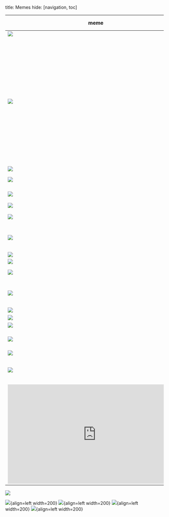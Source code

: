 title: Memes
hide: [navigation, toc]

|meme|fun commentary|
|-|-|
|![](static/img/memes/lRbhzCi__2M.jpg)||
|![](static/img/memes/w_syGjk_Wnk.jpg)|УТЕКШИЕ СЕКРЕТНЫЕ КАДРЫ РАЗРАБОТКИ ПРОГРАМЫ ДЛЯ ЯДЕРНЫХ РАКЕТ НОВОГО ВИДА ZHMIL-21. СРОЧНО!!!11!! РАССКАЖИТЕ ВСЕМ ДРУЗЬЯМ И СОХРАНИТЕ, ПОКА СПЕЦСЛУЖБЫ НЕ УДАЛИЛИ ЭТУ ЗАПИСЬ!!!1!!|
|![](static/img/memes/V4Ags3yJje4.jpg)||
|![](static/img/memes/MpeLcdXX5A4.jpg)|Беременна в 16|
|![](static/img/memes/QN6cMVn_9yI.jpg)|Сиди не рыпайся|
|![](static/img/memes/aG0ncGF8Au8.jpg)|???|
|![](static/img/memes/2kDFuI17F4Y.jpg)|PS: lyat nadpis poehala|
|![](static/img/memes/IK-Dx-Pg0yE.png)|Шутки от адмена с контрольной по теорверу|
|![](static/img/memes/OmfmWOxHvV0.jpg)||
|![](static/img/memes/iepVtmIixw8.jpg)||
|![](static/img/memes/lvTdYlqcrB4.jpg)|Anime in real life|
|![](static/img/memes/z7m1bhPoWxk.jpg)|Любая теорема о перестановке пределов|
|![](static/img/memes/PYToX6FyxdI.jpg)||
|![](static/img/memes/UDLRUrAnXEw.jpg)|ml meme|
|![](static/img/memes/ilLt6gLUkKc.jpg)||
|![](static/img/memes/eQQWmHQJVlo.jpg)|Как справиться с депрессией|
|![](static/img/memes/9xx7rIEbCJs.jpg)||
|[![](static/img/memes/xicRRtFlVJc.jpg)](https://ru.wikipedia.org/wiki/%D0%A2%D0%B5%D0%BE%D1%80%D0%B5%D0%BC%D0%B0_%D0%BF%D1%80%D0%B5%D0%B4%D1%81%D1%82%D0%B0%D0%B2%D0%BB%D0%B5%D0%BD%D0%B8%D0%B9_%D0%A0%D0%B8%D1%81%D0%B0)|Это я, читаю теорему Риса о представлении|
|<iframe width="560" height="315" src="https://www.youtube.com/embed/nQzJ8WGuY-o" title="YouTube video player" frameborder="0" allow="accelerometer; autoplay; clipboard-write; encrypted-media; gyroscope; picture-in-picture" allowfullscreen></iframe>|Всплакнул с концовки|

![](static/img/memes/H3i_Fj_hRZw.jpg)

![](static/img/memes/pCKZMp6bi78.jpg){align=left width=200}
![](static/img/memes/Oj9JXB55BkM.jpg){align=left width=200}
![](static/img/memes/Gtej1oVYAMc.jpg){align=left width=200}
![](static/img/memes/dppkOr3syD8.jpg){align=left width=200}
